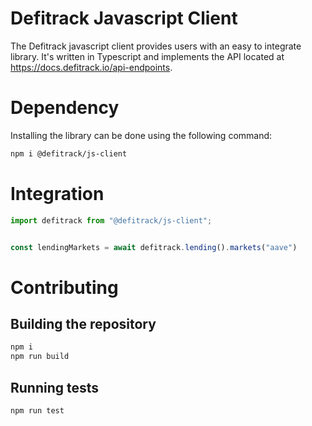 Defitrack Javascript Client
===

The Defitrack javascript client provides users with an easy to integrate library.
It's written in Typescript and implements the API located at https://docs.defitrack.io/api-endpoints.

# Dependency

Installing the library can be done using the following command:

```bash
npm i @defitrack/js-client
```

# Integration

```javascript
import defitrack from "@defitrack/js-client";


const lendingMarkets = await defitrack.lending().markets("aave")
```

# Contributing

## Building the repository

```bash
npm i 
npm run build
```

## Running tests

```bash
npm run test
```